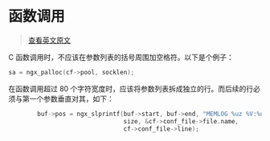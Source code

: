 # 函数调用

> [查看英文原文](https://github.com/openresty/openresty.org/blob/9fa7554feee056304cd788d4584d6cf21442fd3f/v2/en/c-coding-style-guide.md#function-calls)

C 函数调用时，不应该在参数列表的括号周围加空格符。以下是个例子：

```C
sa = ngx_palloc(cf->pool, socklen);
```

在函数调用超过 80 个字符宽度时，应该将参数列表拆成独立的行。而后续的行必须与第一个参数垂直对其，如下：

```C
        buf->pos = ngx_slprintf(buf->start, buf->end, "MEMLOG %uz %V:%ui%N",
                                size, &cf->conf_file->file.name,
                                cf->conf_file->line);
```